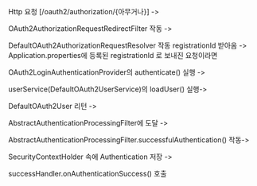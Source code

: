 Http 요청 [/oauth2/authorization/{아무거나}]  ->

OAuth2AuthorizationRequestRedirectFilter 작동 ->

DefaultOAuth2AuthorizationRequestResolver 작동 registrationId 받아옴 -> 
Application.properties에 등록된 registrationId 로 보내진 요청이라면 

OAuth2LoginAuthenticationProvider의 authenticate() 실행 -> 

userService(DefaultOAuth2UserService)의 loadUser() 실행->

DefaultOAuth2User 리턴 ->

AbstractAuthenticationProcessingFilter에 도달 -> 

AbstractAuthenticationProcessingFilter.successfulAuthentication() 작동->

SecurityContextHolder 속에 Authentication 저장 ->

successHandler.onAuthenticationSuccess() 호출